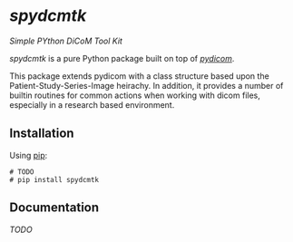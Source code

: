 # *spydcmtk*

*Simple PYthon DiCoM Tool Kit*

*spydcmtk* is a pure Python package built on top of [*pydicom*](https://github.com/pydicom/pydicom).

This package extends pydicom with a class structure based upon the Patient-Study-Series-Image heirachy. In addition, it provides a number of builtin routines for common actions when working with dicom files, especially in a research based environment. 

## Installation

Using [pip](https://pip.pypa.io/en/stable/):
```
# TODO
# pip install spydcmtk
```

## Documentation

*TODO*


